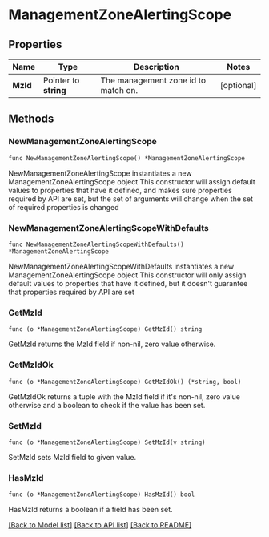 # ManagementZoneAlertingScope

## Properties

Name | Type | Description | Notes
------------ | ------------- | ------------- | -------------
**MzId** | Pointer to **string** | The management zone id to match on. | [optional] 

## Methods

### NewManagementZoneAlertingScope

`func NewManagementZoneAlertingScope() *ManagementZoneAlertingScope`

NewManagementZoneAlertingScope instantiates a new ManagementZoneAlertingScope object
This constructor will assign default values to properties that have it defined,
and makes sure properties required by API are set, but the set of arguments
will change when the set of required properties is changed

### NewManagementZoneAlertingScopeWithDefaults

`func NewManagementZoneAlertingScopeWithDefaults() *ManagementZoneAlertingScope`

NewManagementZoneAlertingScopeWithDefaults instantiates a new ManagementZoneAlertingScope object
This constructor will only assign default values to properties that have it defined,
but it doesn't guarantee that properties required by API are set

### GetMzId

`func (o *ManagementZoneAlertingScope) GetMzId() string`

GetMzId returns the MzId field if non-nil, zero value otherwise.

### GetMzIdOk

`func (o *ManagementZoneAlertingScope) GetMzIdOk() (*string, bool)`

GetMzIdOk returns a tuple with the MzId field if it's non-nil, zero value otherwise
and a boolean to check if the value has been set.

### SetMzId

`func (o *ManagementZoneAlertingScope) SetMzId(v string)`

SetMzId sets MzId field to given value.

### HasMzId

`func (o *ManagementZoneAlertingScope) HasMzId() bool`

HasMzId returns a boolean if a field has been set.


[[Back to Model list]](../README.md#documentation-for-models) [[Back to API list]](../README.md#documentation-for-api-endpoints) [[Back to README]](../README.md)


